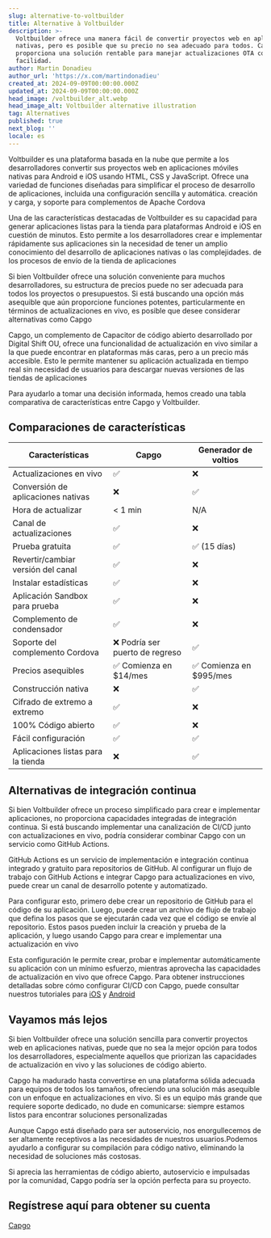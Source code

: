 ```yaml
---
slug: alternative-to-voltbuilder
title: Alternative à Voltbuilder
description: >-
  Voltbuilder ofrece una manera fácil de convertir proyectos web en aplicaciones
  nativas, pero es posible que su precio no sea adecuado para todos. Capgo
  proporciona una solución rentable para manejar actualizaciones OTA con
  facilidad.
author: Martin Donadieu
author_url: 'https://x.com/martindonadieu'
created_at: 2024-09-09T00:00:00.000Z
updated_at: 2024-09-09T00:00:00.000Z
head_image: /voltbuilder_alt.webp
head_image_alt: Voltbuilder alternative illustration
tag: Alternatives
published: true
next_blog: ''
locale: es
---
```


Voltbuilder es una plataforma basada en la nube que permite a los desarrolladores convertir sus proyectos web en aplicaciones móviles nativas para Android e iOS usando HTML, CSS y JavaScript. Ofrece una variedad de funciones diseñadas para simplificar el proceso de desarrollo de aplicaciones, incluida una configuración sencilla y automática. creación y carga, y soporte para complementos de Apache Cordova

Una de las características destacadas de Voltbuilder es su capacidad para generar aplicaciones listas para la tienda para plataformas Android e iOS en cuestión de minutos. Esto permite a los desarrolladores crear e implementar rápidamente sus aplicaciones sin la necesidad de tener un amplio conocimiento del desarrollo de aplicaciones nativas o las complejidades. de los procesos de envío de la tienda de aplicaciones

Si bien Voltbuilder ofrece una solución conveniente para muchos desarrolladores, su estructura de precios puede no ser adecuada para todos los proyectos o presupuestos. Si está buscando una opción más asequible que aún proporcione funciones potentes, particularmente en términos de actualizaciones en vivo, es posible que desee considerar alternativas como Capgo

Capgo, un complemento de Capacitor de código abierto desarrollado por Digital Shift OU, ofrece una funcionalidad de actualización en vivo similar a la que puede encontrar en plataformas más caras, pero a un precio más accesible. Esto le permite mantener su aplicación actualizada en tiempo real sin necesidad de usuarios para descargar nuevas versiones de las tiendas de aplicaciones

Para ayudarlo a tomar una decisión informada, hemos creado una tabla comparativa de características entre Capgo y Voltbuilder.

## Comparaciones de características

| Características | Capgo | Generador de voltios |
| --- | --- | --- |
| Actualizaciones en vivo | ✅ | ❌ |
| Conversión de aplicaciones nativas | ❌ | ✅ |
| Hora de actualizar | < 1 min | N/A |
| Canal de actualizaciones | ✅ | ❌ |
| Prueba gratuita | ✅ | ✅ (15 días) |
| Revertir/cambiar versión del canal | ✅ | ❌ |
| Instalar estadísticas | ✅ | ❌ |
| Aplicación Sandbox para prueba | ✅ | ❌ |
| Complemento de condensador | ✅ | ❌ |
| Soporte del complemento Cordova | ❌ Podría ser puerto de regreso | ✅ |
| Precios asequibles | ✅ Comienza en $14/mes | ✅ Comienza en $995/mes |
| Construcción nativa | ❌ | ✅ |
| Cifrado de extremo a extremo | ✅ | ❌ |
| 100% Código abierto | ✅ | ❌ |
| Fácil configuración | ✅ | ✅ |
| Aplicaciones listas para la tienda | ❌ | ✅ |

## Alternativas de integración continua

Si bien Voltbuilder ofrece un proceso simplificado para crear e implementar aplicaciones, no proporciona capacidades integradas de integración continua. Si está buscando implementar una canalización de CI/CD junto con actualizaciones en vivo, podría considerar combinar Capgo con un servicio como GitHub Actions.

GitHub Actions es un servicio de implementación e integración continua integrado y gratuito para repositorios de GitHub. Al configurar un flujo de trabajo con GitHub Actions e integrar Capgo para actualizaciones en vivo, puede crear un canal de desarrollo potente y automatizado.

Para configurar esto, primero debe crear un repositorio de GitHub para el código de su aplicación. Luego, puede crear un archivo de flujo de trabajo que defina los pasos que se ejecutarán cada vez que el código se envíe al repositorio. Estos pasos pueden incluir la creación y prueba de la aplicación, y luego usando Capgo para crear e implementar una actualización en vivo

Esta configuración le permite crear, probar e implementar automáticamente su aplicación con un mínimo esfuerzo, mientras aprovecha las capacidades de actualización en vivo que ofrece Capgo. Para obtener instrucciones detalladas sobre cómo configurar CI/CD con Capgo, puede consultar nuestros tutoriales para [ iOS](https://capgoapp/blog/automatic-capacitor-ios-build-github-action/) y [Android](https://capgoapp/blog/automatic-capacitor-android-build-github-action/)

## Vayamos más lejos

Si bien Voltbuilder ofrece una solución sencilla para convertir proyectos web en aplicaciones nativas, puede que no sea la mejor opción para todos los desarrolladores, especialmente aquellos que priorizan las capacidades de actualización en vivo y las soluciones de código abierto.

Capgo ha madurado hasta convertirse en una plataforma sólida adecuada para equipos de todos los tamaños, ofreciendo una solución más asequible con un enfoque en actualizaciones en vivo. Si es un equipo más grande que requiere soporte dedicado, no dude en comunicarse: siempre estamos listos para encontrar soluciones personalizadas

Aunque Capgo está diseñado para ser autoservicio, nos enorgullecemos de ser altamente receptivos a las necesidades de nuestros usuarios.Podemos ayudarlo a configurar su compilación para código nativo, eliminando la necesidad de soluciones más costosas.

Si aprecia las herramientas de código abierto, autoservicio e impulsadas por la comunidad, Capgo podría ser la opción perfecta para su proyecto.

## Regístrese aquí para obtener su cuenta

[Capgo](/registrarse/)